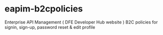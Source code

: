 # eapim-b2cpolicies
Enterprise API Management ( DFE Developer Hub  website ) B2C policies for signin, sign-up, password reset &amp;  edit profile  
